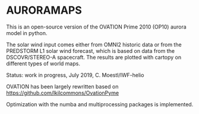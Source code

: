 # AURORAMAPS

This is an open-source version of the OVATION Prime 2010 (OP10) aurora model in python.

The solar wind input comes either from OMNI2 historic data or from the PREDSTORM L1 solar wind forecast, which is based on data from the DSCOVR/STEREO-A spacecraft. The results are plotted with cartopy on different types of world maps.

Status: work in progress, July 2019, C. Moestl/IWF-helio 

OVATION has been largely rewritten based on https://github.com/lkilcommons/OvationPyme

Optimization with the numba and multiprocessing packages is implemented.





